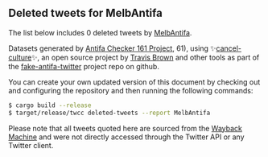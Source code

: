 ## Deleted tweets for MelbAntifa

The list below includes 0 deleted tweets by
[MelbAntifa](https://twitter.com/MelbAntifa).



Datasets generated by [Antifa Checker 161 Project](https://twitter.com/antifacheck161), 61), using ✨[cancel-culture](https://github.com/travisbrown/cancel-culture)✨, an open source project by 
[Travis Brown](https://twitter.com/travisbrown) and other tools as part of the 
[fake-antifa-twitter](https://github.com/antifacheck161/fake-antifa-twitter) project repo on github.

You can create your own updated version of this document by checking out and configuring the
repository and then running the following commands:

```bash
$ cargo build --release
$ target/release/twcc deleted-tweets --report MelbAntifa
```

Please note that all tweets quoted here are sourced from the
[Wayback Machine](https://web.archive.org) and were not directly accessed through the Twitter API or
any Twitter client.


